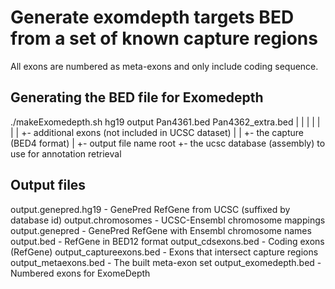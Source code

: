 # Generate exomdepth targets BED from a set of known capture regions
All exons are numbered as meta-exons and only include coding sequence.

## Generating the BED file for Exomedepth
./makeExomedepth.sh hg19 output Pan4361.bed Pan4362_extra.bed
                    |    |      |           |
                    |    |      |           +- additional exons (not included in UCSC dataset)
                    |    |      +- the capture (BED4 format)
                    |    +- output file name root
                    +- the ucsc database (assembly) to use for annotation retrieval

## Output files
output.genepred.hg19 - GenePred RefGene from UCSC (suffixed by database id)
output.chromosomes - UCSC-Ensembl chromosome mappings
output.genepred - GenePred RefGene with Ensembl chromosome names
output.bed - RefGene in BED12 format
output_cdsexons.bed - Coding exons (RefGene)
output_captureexons.bed - Exons that intersect capture regions
output_metaexons.bed - The built meta-exon set
output_exomedepth.bed - Numbered exons for ExomeDepth
